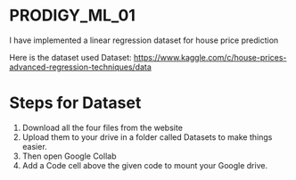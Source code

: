 # PRODIGY_ML_01
I have implemented a linear regression dataset for house price prediction

Here is the dataset used
Dataset: https://www.kaggle.com/c/house-prices-advanced-regression-techniques/data

# Steps for Dataset
1) Download all the four files from the website
2) Upload them to your drive in a folder called Datasets to make things easier.
3) Then open Google Collab
4) Add a Code cell above the given code to mount your Google drive.
